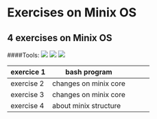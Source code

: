 # Exercises on Minix OS

## 4 exercises on Minix OS
####Tools:
  ![](http://wiki.minix3.org/lib/tpl/minix3c/images/main-logo.png) 
   ![](https://tiswww.case.edu/php/chet/img/bash-logo-web.png) 
   ![](https://eclipse.org/eclipse.org-common/themes/solstice/public/images/logo/eclipse-426x100.png) 

| exercice 1 | bash program          |   |   |   |
|------------|-----------------------|---|---|---|
| exercise 2 | changes on minix core |   |   |   |
| exercise 3 | changes on minix core |   |   |   |
| exercise 4 | about minix structure |   |   |   |